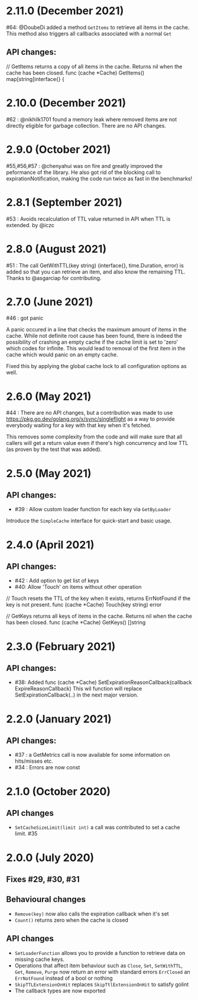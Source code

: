 # 2.11.0 (December 2021)

#64: @DoubeDi added a method `GetItems` to retrieve all items in the cache. This method also triggers all callbacks associated with a normal `Get`

## API changes:

// GetItems returns a copy of all items in the cache. Returns nil when the cache has been closed.
func (cache *Cache) GetItems() map[string]interface{} {

# 2.10.0 (December 2021)

#62 : @nikhilk1701 found a memory leak where removed items are not directly eligible for garbage collection. There are no API changes.

# 2.9.0 (October 2021)

#55,#56,#57 : @chenyahui was on fire and greatly improved the peformance of the library. He also got rid of the blocking call to expirationNotification, making the code run twice as fast in the benchmarks!

# 2.8.1 (September 2021)

#53 : Avoids recalculation of TTL value returned in API when TTL is extended. by @iczc

# 2.8.0 (August 2021)

#51 : The call GetWithTTL(key string) (interface{}, time.Duration, error) is added so that you can retrieve an item, and also know the remaining TTL. Thanks to @asgarciap for contributing.

# 2.7.0 (June 2021)

#46 : got panic

A panic occured in a line that checks the maximum amount of items in the cache. While not definite root cause has been found, there is indeed the possibility of crashing an empty cache if the cache limit is set to 'zero' which codes for infinite. This would lead to removal of the first item in the cache which would panic on an empty cache.

Fixed this by applying the global cache lock to all configuration options as well.

# 2.6.0 (May 2021)

#44 : There are no API changes, but a contribution was made to use https://pkg.go.dev/golang.org/x/sync/singleflight as a way to provide everybody waiting for a key with that key when it's fetched. 

This removes some complexity from the code and will make sure that all callers will get a return value even if there's high concurrency and low TTL (as proven by the test that was added).

# 2.5.0 (May 2021)

## API changes:

* #39 : Allow custom loader function for each key via `GetByLoader`

Introduce the `SimpleCache` interface for quick-start and basic usage.

# 2.4.0 (April 2021)

## API changes:

* #42 : Add option to get list of keys
* #40: Allow 'Touch' on items without other operation

// Touch resets the TTL of the key when it exists, returns ErrNotFound if the key is not present.
func (cache *Cache) Touch(key string) error 

// GetKeys returns all keys of items in the cache. Returns nil when the cache has been closed.
func (cache *Cache) GetKeys() []string 

# 2.3.0 (February 2021)

## API changes:

* #38: Added func (cache *Cache) SetExpirationReasonCallback(callback ExpireReasonCallback) This wil function will replace SetExpirationCallback(..) in the next major version.

# 2.2.0 (January 2021)

## API changes:

* #37 : a GetMetrics call is now available for some information on hits/misses etc.
*  #34 : Errors are now const

# 2.1.0 (October 2020)

## API changes

* `SetCacheSizeLimit(limit int)` a call  was contributed to set a cache limit. #35

# 2.0.0 (July 2020)

## Fixes #29, #30, #31

## Behavioural changes

* `Remove(key)` now also calls the expiration callback when it's set
* `Count()` returns zero when the cache is closed

## API changes

* `SetLoaderFunction` allows you to provide a function to retrieve data on missing cache keys.
* Operations that affect item behaviour such as `Close`, `Set`, `SetWithTTL`, `Get`, `Remove`, `Purge` now return an error with standard errors `ErrClosed` an `ErrNotFound` instead of a bool or nothing
* `SkipTTLExtensionOnHit` replaces `SkipTtlExtensionOnHit` to satisfy golint
* The callback types are now exported
